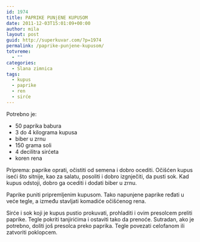 ```yaml
---
id: 1974
title: PAPRIKE PUNjENE KUPUSOM
date: 2011-12-03T15:01:09+00:00
author: mila
layout: post
guid: http://superkuvar.com/?p=1974
permalink: /paprike-punjene-kupusom/
totvreme:
  - ""
categories:
  - Slana zimnica
tags:
  - kupus
  - paprike
  - ren
  - sirće
---
```

Potrebno je:

  * 50 paprika babura
  * 3 do 4 kilograma kupusa
  * biber u zrnu
  * 150 grama soli
  * 4 decilitra sirćeta
  * koren rena

Priprema: paprike oprati, očistiti od semena i dobro ocediti. Očišćen kupus iseći što sitnije, kao za salatu, posoliti i dobro izgnječiti, da pusti sok. Kad kupus odstoji, dobro ga ocediti i dodati biber u zrnu.

Paprike puniti pripremljenim kupusom. Tako napunjene paprike ređati u veće tegle, a između stavljati komadiće očišćenog rena.

Sirće i sok koji je kupus pustio prokuvati, prohladiti i ovim presolcem preliti paprike. Tegle pokriti tanjirićima  i ostaviti tako da prenoće. Sutradan, ako je potrebno, doliti još presolca preko paprika. Tegle povezati celofanom ili zatvoriti poklopcem.